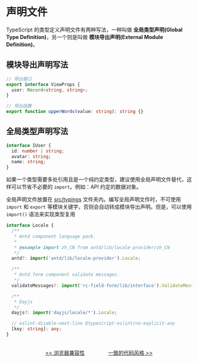 # 声明文件

TypeScript 的类型定义声明文件有两种写法，一种叫做 **全局类型声明(Global Type Definition)**，另一个则是叫做 **模块导出声明(External Module Definition)**。

## 模块导出声明写法

```ts
// 导出接口
export interface ViewProps {
  user: Record<string, string>;
}

// 导出函数
export function upperWords(value: string): string {}
```

## 全局类型声明写法

```ts
interface IUser {
  id: number | string;
  avatar: string;
  name: string;
}
```

如果一个类型需要多处引用且是一个纯约定类型，建议使用全局声明文件替代，这样可以节省不必要的 `import`。例如：API 约定的数据对象。

全局声明文件放置在 [src/typings](getting-started.md#目录结构) 文件夹内。编写全局声明文件时，不可使用 `import` 和 `export` 等模块关键字，否则会自动转成模块导出声明。但是，可以使用 `import()` 语法来实现类型复用

```ts
interface Locale {
  /**
   * Antd component language pack.
   *
   * @example import zh_CN from antd/lib/locale-provider/zh_CN
   */
  antd?: import('antd/lib/locale-provider').Locale;

  /**
   * Antd form component validate messages.
   */
  validateMessages?: import('rc-field-form/lib/interface').ValidateMessages;

  /**
   * Dayjs
   */
  dayjs?: import('dayjs/locale/*').Locale;

  // eslint-disable-next-line @typescript-eslint/no-explicit-any
  [key: string]: any;
}
```

<p align="center">
<br />
<a href="/docs/compat.md"><< 浏览器兼容性</a>
&emsp;&emsp;&emsp;&emsp;
<a href="/docs/code-style.md">一致的代码风格 >></a>
</p>

